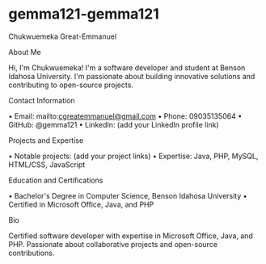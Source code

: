 # gemma121-gemma121
Chukwuemeka Great-Emmanuel


About Me

Hi, I'm Chukwuemeka! I'm a software developer and student at Benson Idahosa University. I'm passionate about building innovative solutions and contributing to open-source projects.


Contact Information


•⁠  ⁠Email: mailto:cgreatemmanuel@gmail.com
•⁠  ⁠Phone: 09035135064
•⁠  ⁠GitHub: @gemma121
•⁠  ⁠LinkedIn: (add your LinkedIn profile link)


Projects and Expertise


•⁠  ⁠Notable projects: (add your project links)
•⁠  ⁠Expertise: Java, PHP, MySQL, HTML/CSS, JavaScript


Education and Certifications


•⁠  ⁠Bachelor's Degree in Computer Science, Benson Idahosa University
•⁠  ⁠Certified in Microsoft Office, Java, and PHP


Bio


Certified software developer with expertise in Microsoft Office, Java, and PHP. Passionate about collaborative projects and open-source contributions.
